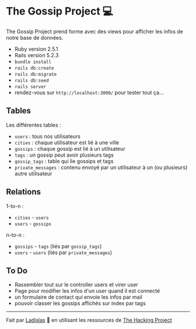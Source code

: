 <h1>The Gossip Project 💻</h1>

The Gossip Project prend forme avec des views pour afficher les infos de notre base de données.

* Ruby version 2.5.1
* Rails version 5.2.3
* `bundle install`
* `rails db:create`
* `rails db:migrate`
* `rails db:seed`
* `rails server`
* rendez-vous sur `http://localhost:3000/` pour tester tout ça...

<h2>Tables</h2>

Les différentes tables : 
* `users` : tous nos utilisateurs
* `cities` : chaque utilisateur est lié à une ville
* `gossips` : chaque gossip est lié à un utilisateur
* `tags` : un gossip peut avoir plusieurs tags
* `gossip_tags` : table qui lie gossips et tags
* `private_messages` : contenu envoyé par un utilisateur à un (ou plusieurs) autre utilisateur

<h2>Relations</h2>

1-to-n :
* `cities` - `users`
* `users` - `gossips`

n-to-n :
* `gossips` - `tags` (liés par `gossip_tags`)
* `users` - `users` (liés par `private_messages`)

<h2>To Do</h2>

* Rassembler tout sur le controller users et virer user
* Page pour modifier les infos d'un user quand il est connecté
* un formulaire de contact qui envoie les infos par mail
* pouvoir classer les gossips affichés sur index par tags

--------

Fait par [Ladislas](https://github.com/ladislasfontaine) 🤙 en utilisant les ressources de [The Hacking Project](https://www.thehackingproject.org)
